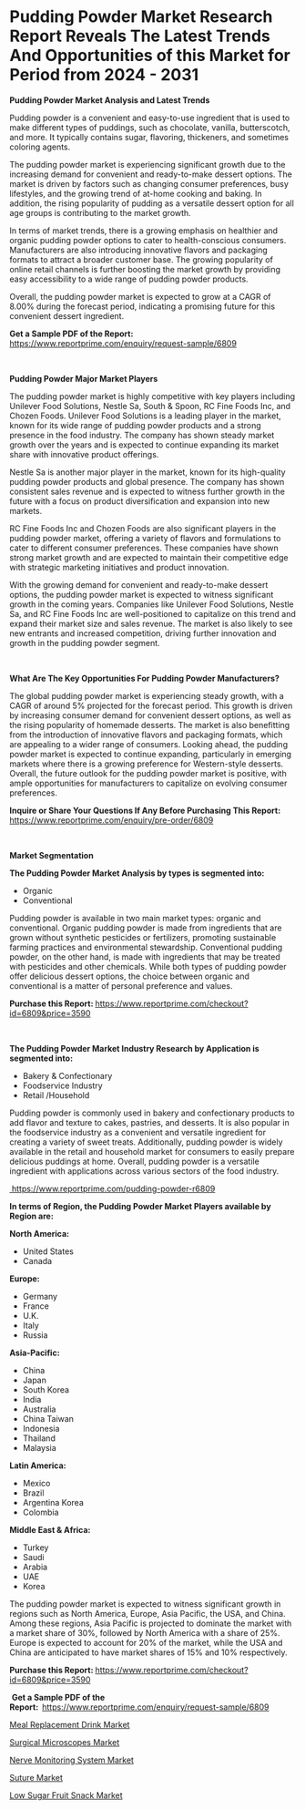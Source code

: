 <p><h1>Pudding Powder Market Research Report Reveals The Latest Trends And Opportunities of this Market for Period from 2024 - 2031</h1></p><p><strong>Pudding Powder Market Analysis and Latest Trends</strong></p>
<p><p>Pudding powder is a convenient and easy-to-use ingredient that is used to make different types of puddings, such as chocolate, vanilla, butterscotch, and more. It typically contains sugar, flavoring, thickeners, and sometimes coloring agents.</p><p>The pudding powder market is experiencing significant growth due to the increasing demand for convenient and ready-to-make dessert options. The market is driven by factors such as changing consumer preferences, busy lifestyles, and the growing trend of at-home cooking and baking. In addition, the rising popularity of pudding as a versatile dessert option for all age groups is contributing to the market growth.</p><p>In terms of market trends, there is a growing emphasis on healthier and organic pudding powder options to cater to health-conscious consumers. Manufacturers are also introducing innovative flavors and packaging formats to attract a broader customer base. The growing popularity of online retail channels is further boosting the market growth by providing easy accessibility to a wide range of pudding powder products.</p><p>Overall, the pudding powder market is expected to grow at a CAGR of 8.00% during the forecast period, indicating a promising future for this convenient dessert ingredient.</p></p>
<p><strong>Get a Sample PDF of the Report:&nbsp;</strong> <a href="https://www.reportprime.com/enquiry/request-sample/6809">https://www.reportprime.com/enquiry/request-sample/6809</a></p>
<p>&nbsp;</p>
<p><strong>Pudding Powder Major Market Players</strong></p>
<p><p>The pudding powder market is highly competitive with key players including Unilever Food Solutions, Nestle Sa, South & Spoon, RC Fine Foods Inc, and Chozen Foods. Unilever Food Solutions is a leading player in the market, known for its wide range of pudding powder products and a strong presence in the food industry. The company has shown steady market growth over the years and is expected to continue expanding its market share with innovative product offerings.</p><p>Nestle Sa is another major player in the market, known for its high-quality pudding powder products and global presence. The company has shown consistent sales revenue and is expected to witness further growth in the future with a focus on product diversification and expansion into new markets.</p><p>RC Fine Foods Inc and Chozen Foods are also significant players in the pudding powder market, offering a variety of flavors and formulations to cater to different consumer preferences. These companies have shown strong market growth and are expected to maintain their competitive edge with strategic marketing initiatives and product innovation.</p><p>With the growing demand for convenient and ready-to-make dessert options, the pudding powder market is expected to witness significant growth in the coming years. Companies like Unilever Food Solutions, Nestle Sa, and RC Fine Foods Inc are well-positioned to capitalize on this trend and expand their market size and sales revenue. The market is also likely to see new entrants and increased competition, driving further innovation and growth in the pudding powder segment.</p></p>
<p>&nbsp;</p>
<p><strong>What Are The Key Opportunities For Pudding Powder Manufacturers?</strong></p>
<p><p>The global pudding powder market is experiencing steady growth, with a CAGR of around 5% projected for the forecast period. This growth is driven by increasing consumer demand for convenient dessert options, as well as the rising popularity of homemade desserts. The market is also benefitting from the introduction of innovative flavors and packaging formats, which are appealing to a wider range of consumers. Looking ahead, the pudding powder market is expected to continue expanding, particularly in emerging markets where there is a growing preference for Western-style desserts. Overall, the future outlook for the pudding powder market is positive, with ample opportunities for manufacturers to capitalize on evolving consumer preferences.</p></p>
<p><strong>Inquire or Share Your Questions If Any Before Purchasing This Report:</strong> <a href="https://www.reportprime.com/enquiry/pre-order/6809">https://www.reportprime.com/enquiry/pre-order/6809</a></p>
<p>&nbsp;</p>
<p><strong>Market Segmentation</strong></p>
<p><strong>The Pudding Powder Market Analysis by types is segmented into:</strong></p>
<p><ul><li>Organic</li><li>Conventional</li></ul></p>
<p><p>Pudding powder is available in two main market types: organic and conventional. Organic pudding powder is made from ingredients that are grown without synthetic pesticides or fertilizers, promoting sustainable farming practices and environmental stewardship. Conventional pudding powder, on the other hand, is made with ingredients that may be treated with pesticides and other chemicals. While both types of pudding powder offer delicious dessert options, the choice between organic and conventional is a matter of personal preference and values.</p></p>
<p><strong>Purchase this Report:&nbsp;</strong><a href="https://www.reportprime.com/checkout?id=6809&price=3590">https://www.reportprime.com/checkout?id=6809&price=3590</a></p>
<p>&nbsp;</p>
<p><strong>The Pudding Powder Market Industry Research by Application is segmented into:</strong></p>
<p><ul><li>Bakery & Confectionary</li><li>Foodservice Industry</li><li>Retail /Household</li></ul></p>
<p><p>Pudding powder is commonly used in bakery and confectionary products to add flavor and texture to cakes, pastries, and desserts. It is also popular in the foodservice industry as a convenient and versatile ingredient for creating a variety of sweet treats. Additionally, pudding powder is widely available in the retail and household market for consumers to easily prepare delicious puddings at home. Overall, pudding powder is a versatile ingredient with applications across various sectors of the food industry.</p></p>
<p><a href="https://www.reportprime.com/pudding-powder-r6809">&nbsp;https://www.reportprime.com/pudding-powder-r6809</a></p>
<p><strong>In terms of Region, the Pudding Powder Market Players available by Region are:</strong></p>
<p>
    <p> <strong> North America: </strong>
        <ul>
            <li>United States</li>
            <li>Canada</li>
        </ul>
        </p> 
    <p> <strong> Europe: </strong>
        <ul>
            <li>Germany</li>
            <li>France</li>
            <li>U.K.</li>
            <li>Italy</li>
            <li>Russia</li>
        </ul>
        </p> 
    <p> <strong> Asia-Pacific: </strong>
        <ul>
            <li>China</li>
            <li>Japan</li>
            <li>South Korea</li>
            <li>India</li>
            <li>Australia</li>
            <li>China Taiwan</li>
            <li>Indonesia</li>
            <li>Thailand</li>
            <li>Malaysia</li>
        </ul>
        </p> 
    <p> <strong> Latin America: </strong>
        <ul>
            <li>Mexico</li>
            <li>Brazil</li>
            <li>Argentina Korea</li>
            <li>Colombia</li>
        </ul>
        </p> 
    <p> <strong> Middle East & Africa: </strong>
        <ul>
            <li>Turkey</li>
            <li>Saudi</li>
            <li>Arabia</li>
            <li>UAE</li>
            <li>Korea</li>
        </ul>
    </p>
    </p>
<p><p>The pudding powder market is expected to witness significant growth in regions such as North America, Europe, Asia Pacific, the USA, and China. Among these regions, Asia Pacific is projected to dominate the market with a market share of 30%, followed by North America with a share of 25%. Europe is expected to account for 20% of the market, while the USA and China are anticipated to have market shares of 15% and 10% respectively.</p></p>
<p><strong>Purchase this Report: </strong><a href="https://www.reportprime.com/checkout?id=6809&price=3590">https://www.reportprime.com/checkout?id=6809&price=3590</a></p>
<p>&nbsp;<strong>Get a Sample PDF of the Report:&nbsp;&nbsp;</strong><a href="https://www.reportprime.com/enquiry/request-sample/6809">https://www.reportprime.com/enquiry/request-sample/6809</a></p>
<p><strong></strong></p>
<p><p><a href="https://github.com/RoccoManning/Market-Research-Report-List-6/blob/main/meal-replacement-drink-market.md">Meal Replacement Drink Market</a></p><p><a href="https://medium.com/@danielwardb654202/navigating-the-global-surgical-microscopes-market-landscape-trends-forecasts-and-impact-analysis-4d3c168a288f">Surgical Microscopes Market</a></p><p><a href="https://medium.com/@carlahoustonh51/nerve-monitoring-system-market-report-by-product-type-nerve-monitor-nerve-stimulator-end-use-aaa779ea8bbd">Nerve Monitoring System Market</a></p><p><a href="https://medium.com/@norchellecan/emerging-suture-market-opportunities-market-analysis-for-investors-and-stakeholders-forecasted-for-21daba0e759e">Suture Market</a></p><p><a href="https://github.com/ranaacryptoaddmin/Market-Research-Report-List-1/blob/main/low-sugar-fruit-snack-market.md">Low Sugar Fruit Snack Market</a></p></p>